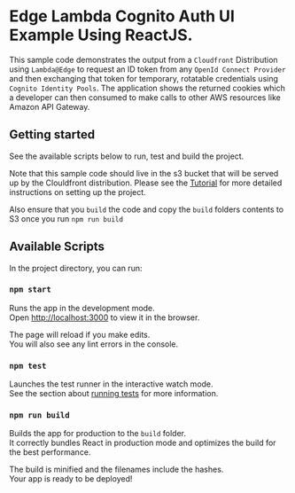 # Edge Lambda Cognito Auth UI Example Using ReactJS.

This sample code demonstrates the output from a `Cloudfront` Distribution using `Lambda@Edge` to request an ID token from any `OpenId Connect Provider` and then exchanging that token for temporary, rotatable credentials using `Cognito Identity Pools`.  The application shows the returned cookies which a developer can then consumed to make calls to other AWS resources like Amazon API Gateway.

## Getting started

See the available scripts below to run, test and build the project.

Note that this sample code should live in the s3 bucket that will be served up by the Clouldfront distribution. Please see the [Tutorial](../README.TUTORIAL.md) for more detailed instructions on setting up the project. 

Also ensure that you `build` the code and copy the `build` folders contents to S3 once you run `npm run build`

## Available Scripts

In the project directory, you can run:

### `npm start`

Runs the app in the development mode.\
Open [http://localhost:3000](http://localhost:3000) to view it in the browser.

The page will reload if you make edits.\
You will also see any lint errors in the console.

### `npm test`

Launches the test runner in the interactive watch mode.\
See the section about [running tests](https://facebook.github.io/create-react-app/docs/running-tests) for more information.

### `npm run build`

Builds the app for production to the `build` folder.\
It correctly bundles React in production mode and optimizes the build for the best performance.

The build is minified and the filenames include the hashes.\
Your app is ready to be deployed!